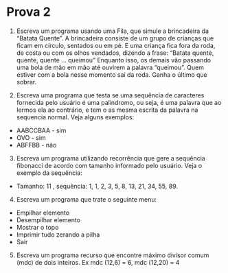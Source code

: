 # Prova 2

1. Escreva um programa usando uma Fila, que simule a brincadeira da “Batata Quente”. A brincadeira consiste de um grupo de crianças que ficam em círculo, sentados ou em pé. E uma criança fica fora da roda, de costa ou com os olhos vendados, dizendo a frase: “Batata quente, quente, quente … queimou” Enquanto isso, os demais vão passando uma bola de mão em mão até ouvirem a palavra “queimou”. Quem estiver com a bola nesse momento sai da roda. Ganha o último que sobrar.

2. Escreva uma programa que testa se uma sequência de caracteres fornecida pelo usuário é uma palíndromo, ou seja, é uma palavra que ao lermos ela ao contrário, e tem o as mesma escrita da palavra na sequencia normal. Veja alguns exemplos:

-   AABCCBAA - sim
-   OVO - sim
-   ABFFBB - não

3. Escreva um programa utilizando recorrência que gere a sequência fibonacci de acordo com tamanho informado pelo usuário. Veja o exemplo da sequência:

-   Tamanho: 11 , sequência: 1, 1, 2, 3, 5, 8, 13, 21, 34, 55, 89.

4. Escreva um programa que trate o seguinte menu:

-   Empilhar elemento
-   Desempilhar elemento
-   Mostrar o topo
-   Imprimir tudo zerando a pilha
-   Sair

5. Escreva um programa recurso que encontre máximo divisor comum (mdc) de dois inteiros. Ex mdc (12,6) = 6, mdc (12,20) = 4
